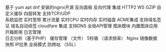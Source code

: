 基于 yum  apt dnf  安装的nginx开源 反向面板
反向代理   集成 HTTP2 WS GZIP 自定义缓存
四层转发  支持TCP/UDP  
系统监控   实时宽带  累计流量  实时CPU 实时内存 实时磁盘
ACME集成  支持域名签证  域名自动续签 
cloudfare 集成 支持DNS 全局API管理
图床模块  内置图床应用 开箱即用
日志管理   
日志分析（基于PHP）
缓存管理 （文件）
5秒盾 （请求频率）
Nginx  镜像数据快照
IP拉黑 全局模式
防跨站  （SSL）



